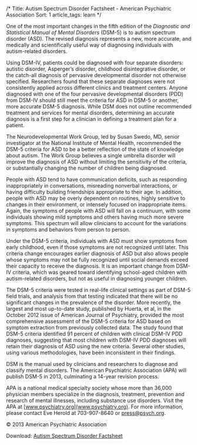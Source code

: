 /*
Title: Autism Spectrum Disorder Factsheet - American Psychiatric Association
Sort: 1
article_tags: learn
*/

One of the most important changes in the fifth edition of the _Diagnostic and Statistical Manual of Mental Disorders_ (DSM-5) is to autism spectrum disorder (ASD). The revised diagnosis represents a new, more accurate, and medically and scientifically useful way of diagnosing individuals with autism-related disorders.

Using DSM-IV, patients could be diagnosed with four separate disorders: autistic disorder, Asperger’s disorder, childhood disintegrative disorder, or the catch-all diagnosis of pervasive developmental disorder not otherwise specified. Researchers found that these separate diagnoses were not consistently applied across different clinics and treatment centers. Anyone diagnosed with one of the four pervasive developmental disorders (PDD) from DSM-IV should still meet the criteria for ASD in DSM-5 or another, more accurate DSM-5 diagnosis. While DSM does not outline recommended treatment and services for mental disorders, determining an accurate diagnosis is a first step for a clinician in defining a treatment plan for a patient.

The Neurodevelopmental Work Group, led by Susan Swedo, MD, senior investigator at the National Institute of Mental Health, recommended the DSM-5 criteria for ASD to be a better reflection of the state of knowledge about autism. The Work Group believes a single umbrella disorder will improve the diagnosis of ASD without limiting the sensitivity of the criteria, or substantially changing the number of children being diagnosed.

People with ASD tend to have communication deficits, such as responding inappropriately in conversations, misreading nonverbal interactions, or having difficulty building friendships appropriate to their age. In addition, people with ASD may be overly dependent on routines, highly sensitive to changes in their environment, or intensely focused on inappropriate items. Again, the symptoms of people with ASD will fall on a continuum, with some individuals showing mild symptoms and others having much more severe symptoms. This spectrum will allow clinicians to account for the variations in symptoms and behaviors from person to person.

Under the DSM-5 criteria, individuals with ASD must show symptoms from early childhood, even if those symptoms are not recognized until later. This criteria change encourages earlier diagnosis of ASD but also allows people whose symptoms may not be fully recognized until social demands exceed their capacity to receive the diagnosis. It is an important change from DSM-IV criteria, which was geared toward identifying school-aged children with autism-related disorders, but not as useful in diagnosing younger children.

The DSM-5 criteria were tested in real-life clinical settings as part of DSM-5 field trials, and analysis from that testing indicated that there will be no significant changes in the prevalence of the disorder. More recently, the largest and most up-to-date study, published by Huerta, et al, in the October 2012 issue of American Journal of Psychiatry, provided the most comprehensive assessment of the DSM-5 criteria for ASD based on symptom extraction from previously collected data. The study found that DSM-5 criteria identified 91 percent of children with clinical DSM-IV PDD diagnoses, suggesting that most children with DSM-IV PDD diagnoses will retain their diagnosis of ASD using the new criteria. Several other studies, using various methodologies, have been inconsistent in their findings.

DSM is the manual used by clinicians and researchers to diagnose and classify mental disorders. The American Psychiatric Association (APA) will publish DSM-5 in 2013, culminating a 14-year revision process.

APA is a national medical specialty society whose more than 36,000 physician members specialize in the diagnosis, treatment, prevention and research of mental illnesses, including substance use disorders. Visit the APA at [www.psychiatry.org](www.psychiatry.org). For more information, please contact Eve Herold at 703-907-8640 or press@psych.org.

© 2013 American Psychiatric Association

Download: [Autism Spectrum Disorder Factsheet](http://autismontario.novosolutions.net/redirfile.asp?id=373&fstore=&SID=)
